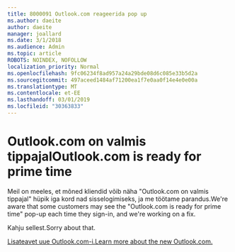 ```yaml
---
title: 8000091 Outlook.com reageerida pop up
ms.author: daeite
author: daeite
manager: joallard
ms.date: 3/1/2018
ms.audience: Admin
ms.topic: article
ROBOTS: NOINDEX, NOFOLLOW
localization_priority: Normal
ms.openlocfilehash: 9fc06234f8ad957a24a29bde08d6c085e33b5d2a
ms.sourcegitcommit: 497aceed1484af71200ea1f7e0aa0f14e4e0e00a
ms.translationtype: MT
ms.contentlocale: et-EE
ms.lasthandoff: 03/01/2019
ms.locfileid: "30363833"
---
```

# <a name="outlookcom-is-ready-for-prime-time"></a><span data-ttu-id="7b738-102">Outlook.com on valmis tippajal</span><span class="sxs-lookup"><span data-stu-id="7b738-102">Outlook.com is ready for prime time</span></span>

<span data-ttu-id="7b738-103">Meil on meeles, et mõned kliendid võib näha "Outlook.com on valmis tippajal" hüpik iga kord nad sisselogimiseks, ja me töötame parandus.</span><span class="sxs-lookup"><span data-stu-id="7b738-103">We're aware that some customers may see the "Outlook.com is ready for prime time" pop-up each time they sign-in, and we're working on a fix.</span></span>

<span data-ttu-id="7b738-104">Kahju sellest.</span><span class="sxs-lookup"><span data-stu-id="7b738-104">Sorry about that.</span></span>

[<span data-ttu-id="7b738-105">Lisateavet uue Outlook.com-i.</span><span class="sxs-lookup"><span data-stu-id="7b738-105">Learn more about the new Outlook.com.</span></span>](https://go.microsoft.com/fwlink/p/?linkid=2001300)